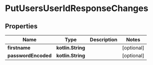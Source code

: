 
# PutUsersUserIdResponseChanges

## Properties
| Name | Type | Description | Notes |
| ------------ | ------------- | ------------- | ------------- |
| **firstname** | **kotlin.String** |  |  [optional] |
| **passwordEncoded** | **kotlin.String** |  |  [optional] |



